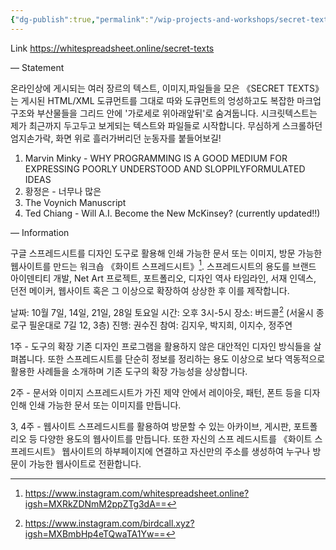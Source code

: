 ```yaml
---
{"dg-publish":true,"permalink":"/wip-projects-and-workshops/secret-texts/","updated":"2024-08-24T19:26:00"}
---
```


Link
https://whitespreadsheet.online/secret-texts

—
Statement

온라인상에 게시되는 여러 장르의 텍스트, 이미지,파일들을 모은 《SECRET TEXTS》는 게시된 HTML/XML 도큐먼트를 그대로 따와 도큐먼트의 엉성하고도 복잡한 마크업 구조와 부산물들을 그리드 안에 '가로세로 위아래앞뒤'로 숨겨둡니다. 시크릿텍스트는 제가 최근까지 두고두고 보게되는 텍스트와 파일들로 시작합니다. 무심하게 스크롤하던 엄지손가락, 화면 위로 흘러가버리던 눈동자를 붙들어보길!

1. ﻿﻿﻿Marvin Minky - WHY PROGRAMMING IS A GOOD MEDIUM FOR EXPRESSING POORLY UNDERSTOOD AND SLOPPILYFORMULATED IDEAS
2. ﻿﻿﻿황정은 - 너무나 많은
3. ﻿﻿﻿The Voynich Manuscript
4. ﻿﻿﻿Ted Chiang - Will A.I. Become the New McKinsey? (currently updated!!)

—
Information

구글 스프레드시트를 디자인 도구로 활용해 인쇄 가능한 문서 또는 이미지, 방문 가능한 웹사이트를 만드는 워크숍 《화이트 스프레드시트》[^whitespreadsheet.online]. 스프레드시트의 용도를 브랜드 아이덴티티 개발, Net Art 프로젝트, 포트폴리오, 디자인 역사 타임라인, 서재 인덱스, 던전 메이커, 웹사이트 혹은 그 이상으로 확장하여 상상한 후 이를 제작합니다.

날짜: 10월 7일, 14일, 21일, 28일 토요일 
시간: 오후 3시-5시
장소: 버드콜[^Birdcall] (서울시 종로구 필운대로 7길 12, 3층)
진행: 권수진
참여: 김지우, 박지희, 이지수, 정주연

1주 - 도구의 확장
기존 디자인 프로그램을 활용하지 않은 대안적인 디자인 방식들을 살펴봅니다. 또한 스프레드시트를 단순히 정보를 정리하는 용도 이상으로 보다 역동적으로 활용한 사례들을 소개하며 기존 도구의 확장 가능성을 상상합니다.

2주 - 문서와 이미지
스프레드시트가 가진 제약 안에서 레이아웃, 패턴, 폰트 등을 디자인해 인쇄 가능한 문서 또는 이미지를 만듭니다.

3, 4주 - 웹사이트
스프레드시트를 활용하여 방문할 수 있는 아카이브, 게시판, 포트폴리오 등 다양한 용도의 웹사이트를 만듭니다. 또한 자신의 스프 레드시트를 《화이트 스프레드시트》 웹사이트의 하부페이지에 연결하고 자신만의 주소를 생성하여 누구나 방문이 가능한 웹사이트로 전환합니다.


[^Birdcall]: https://www.instagram.com/birdcall.xyz?igsh=MXBmbHp4eTQwaTA1Yw== 
[^whitespreadsheet.online]: https://www.instagram.com/whitespreadsheet.online?igsh=MXRkZDNmM2ppZTg3dA==
